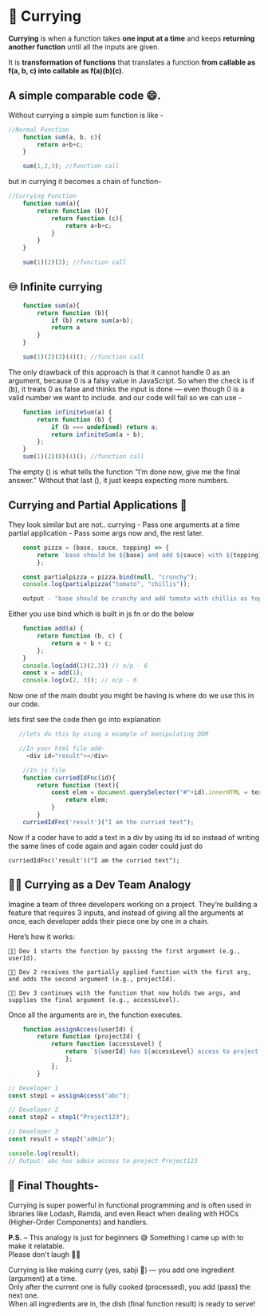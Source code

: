 # 🍛 Currying
**Currying** is when a function takes **one input at a time** and keeps **returning another function** until all the inputs are given. 

It is **transformation of functions** that translates a function **from callable as f(a, b, c) into callable as f(a)(b)(c)**.

## A simple comparable code 😄.

Without currying a simple sum function is like - 
```js
//Normal Function
    function sum(a, b, c){
        return a+b+c;
    }

    sum(1,2,3); //function call
```
but in currying it becomes a chain of function- 

```js
//Currying Function
    function sum(a){
        return function (b){
            return function (c){
                return a+b+c;
            }
        }
    }

    sum(1)(2)(3); //function call
```
## ♾️ Infinite currying

```js
    function sum(a){
        return function (b){
            if (b) return sum(a+b);
            return a
        }
    }

    sum(1)(2)(3)(4)(); //function call
```
The only drawback of this approach is that it cannot handle 0 as an argument, because 0 is a falsy value in JavaScript.
So when the check is if (b), it treats 0 as false and thinks the input is done — even though 0 is a valid number we want to include. and our code will fail so we can use -

```js
    function infiniteSum(a) {
        return function (b) {
            if (b === undefined) return a;
            return infiniteSum(a + b);
        };
    }
    sum(1)(2)(0)(4)(); //function call
```
The empty () is what tells the function “I’m done now, give me the final answer.”
Without that last (), it just keeps expecting more numbers.

## Currying and Partial Applications 🤏

They look similar but are not..
currying - Pass one arguments at a time
partial application - Pass some args now and, the rest later.

```js
    const pizza = (base, sauce, topping) => {
        return `base should be ${base} and add ${sauce} with ${topping} as topping`;
        };

    const partialpizza = pizza.bind(null, "crunchy");
    console.log(partialpizza("tomato", "chillis"));

    output - "base should be crunchy and add tomato with chillis as topping"
```

Either you use bind which is built in js fn or do the below

```js
    function add(a) {
        return function (b, c) {
            return a + b + c;
        };
    }       
    console.log(add(1)(2,3)) // o/p - 6
    const x = add(1);
    console.log(x(2, 3)); // o/p - 6
```
Now one of the main doubt you might be having is where do we use this in our code.

lets first see the code then go into explanation 

```js
   //lets do this by using a example of manipulating DOM 

   //In your html file add-
     <div id="result"></div>

    //In js file
    function curriedIdFnc(id){
        return function (text){
            const elem = document.querySelector("#"+id).innerHTML = text;
                return elem;
            }
        }
    curriedIdFnc('result')("I am the curried text");

```

Now if a coder have to add a text in a div by using its id so instead of writing the same lines of code again and again coder could just do 
    
    curriedIdFnc('result')("I am the curried text");

## 🧑‍💻 Currying as a Dev Team Analogy

Imagine a team of three developers working on a project. They’re building a feature that requires 3 inputs, and instead of giving all the arguments at once, each developer adds their piece one by one in a chain.

Here’s how it works:

    🧑‍💻 Dev 1 starts the function by passing the first argument (e.g., userId).

    👨‍💻 Dev 2 receives the partially applied function with the first arg, and adds the second argument (e.g., projectId).

    👩‍💻 Dev 3 continues with the function that now holds two args, and supplies the final argument (e.g., accessLevel).

Once all the arguments are in, the function executes.

```js
    function assignAccess(userId) {
        return function (projectId) {
            return function (accessLevel) {
                return `${userId} has ${accessLevel} access to project ${projectId}`;
                };
            };
        }

// Developer 1
const step1 = assignAccess("abc");

// Developer 2
const step2 = step1("Project123");

// Developer 3
const result = step2("admin");

console.log(result);
// Output: abc has admin access to project Project123
```

## 👏 Final Thoughts-

Currying is super powerful in functional programming and is often used in libraries like Lodash, Ramda, and even React when dealing with HOCs (Higher-Order Components) and handlers.

**P.S.** – This analogy is just for beginners 😅 Something I came up with to make it relatable.  
Please don't laugh 🙅‍♀️

Currying is like making curry (yes, sabji 🍛) — you add one ingredient (argument) at a time.  
Only after the current one is fully cooked (processed), you add (pass) the next one.  
When all ingredients are in, the dish (final function result) is ready to serve!
